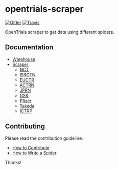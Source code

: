 # opentrials-scraper

[![Gitter](https://img.shields.io/gitter/room/opentrials/chat.svg)](https://gitter.im/opentrials/chat)
[![Travis](https://img.shields.io/travis/opentrials/scraper/master.svg)](https://travis-ci.org/opentrials/scraper)

OpenTrials scraper to get data using different spiders.

## Documentation

- [Warehouse](docs/warehouse.md)
- [Scraper](docs/scraper.md)
  - [NCT](docs/spiders/nct.md)
  - [ISRCTN](docs/spiders/isrctn.md)
  - [EUCTR](docs/spiders/euctr.md)
  - [ACTRN](docs/spiders/actrn.md)
  - [JPRN](docs/spiders/jprn.md)
  - [GSK](docs/spiders/gsk.md)
  - [Pfizer](docs/spiders/pfizer.md)
  - [Takeda](docs/spiders/takeda.md)
  - [ICTRP](docs/spiders/ictrp.md)

## Contributing

Please read the contribution guideline:

- [How to Contribute](CONTRIBUTING.md)
- [How to Write a Spider](docs/spider-guide.md)

Thanks!
